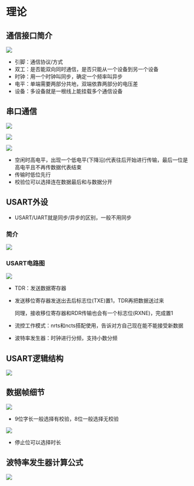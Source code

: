 # 理论

## 通信接口简介

![](D:\notes\《b站-stm32入门教程》\pic\usart1.png)

- 引脚：通信协议/方式
- 双工：是否能双向同时通信，是否只能从一个设备到另一个设备
- 时钟：用一个时钟叫同步，确定一个频率叫异步
- 电平：单端需要两部分共地，双端依靠两部分的电压差
- 设备：多设备就是一根线上能挂载多个通信设备

## 串口通信

![](D:\notes\《b站-stm32入门教程》\pic\usart2.png)



![](D:\notes\《b站-stm32入门教程》\pic\usart3.png)



![](D:\notes\《b站-stm32入门教程》\pic\usart4.png)

- 空闲时高电平，出现一个低电平(下降沿)代表往后开始进行传输，最后一位是高电平且不再传数据代表结束
- 传输时低位先行
- 校验位可以选择连在数据最后和与数据分开

## USART外设

- USART/UART就是同步/异步的区别，一般不用同步

### 简介

![](D:\notes\《b站-stm32入门教程》\pic\usart5.png)

### USART电路图

![](D:\notes\《b站-stm32入门教程》\pic\usart6.png)

- TDR：发送数据寄存器

- 发送移位寄存器发送出去后标志位(TXE)置1，TDR再把数据送过来

  同理，接收移位寄存器和RDR传输也会有一个标志位(RXNE)，完成置1

- 流控工作模式：nrts和ncts搭配使用，告诉对方自己现在能不能接受新数据

- 波特率发生器：时钟进行分频，支持小数分频

## USART逻辑结构

![](D:\notes\《b站-stm32入门教程》\pic\usart7.png)

## 数据帧细节

![](D:\notes\《b站-stm32入门教程》\pic\usart8.png)

- 9位字长一般选择有校验，8位一般选择无校验

![](D:\notes\《b站-stm32入门教程》\pic\usart9.png)

- 停止位可以选择时长



## 波特率发生器计算公式

![](D:\notes\《b站-stm32入门教程》\pic\usart10.png)
